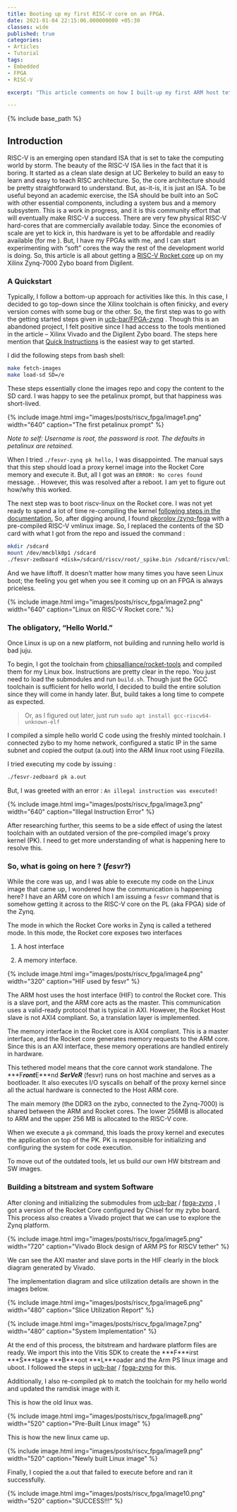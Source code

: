 ```yaml
---
title: Booting up my first RISC-V core on an FPGA.
date: 2021-01-04 22:15:06.000000000 +05:30
classes: wide
published: true
categories:
- Articles
- Tutorial
tags:
- Embedded
- FPGA
- RISC-V

excerpt: "This article comments on how I built-up my first ARM host tethered Rocket RISC-V core on a Xilinx Zynq-7000 FPGA."

---
```


<style>
div {
  text-align: justify;
  text-justify: inter-word;
}
</style>

{% include base_path %}


## Introduction

RISC-V is an emerging open standard ISA that is set to take the computing world by storm. The beauty of the RISC-V ISA lies in the fact that it is boring. It started as a clean slate design at UC Berkeley to build an easy to learn and easy to teach RISC architecture. So, the core architecture should be pretty straightforward to understand. But, as-it-is, it is just an ISA. To be useful beyond an academic exercise, the ISA should be built into an SoC with other essential components, including a system bus and a memory subsystem. This is a work in progress, and it is this community effort that will eventually make RISC-V a success. There are very few physical RISC-V hard-cores that are commercially available today. Since the economies of scale are yet to kick in, this hardware is yet to be affordable and readily available (for me ). But, I have my FPGAs with me, and I can start experimenting with “soft” cores the way the rest of the development world is doing. So, this article is all about getting a [RISC-V Rocket core](https://github.com/chipsalliance/rocket-chip) up on my Xilinx Zynq-7000 Zybo board from Digilent.

### A Quickstart

Typically, I follow a bottom-up approach for activities like this. In this case, I decided to go top-down since the Xilinx toolchain is often finicky, and every version comes with some bug or the other. So, the first step was to go with the getting started steps given in [ucb-bar/FPGA-zynq](https://github.com/vppillai/fpga-zynq) . Though this is an abandoned project, I felt positive since I had access to the tools mentioned in the article – Xilinx Vivado and the Digilent Zybo board. The steps here mention that [Quick Instructions](https://github.com/vppillai/fpga-zynq#quickinst) is the easiest way to get started.

I did the following steps from bash shell:

```sh
make fetch-images
make load-sd SD=/e
```

These steps essentially clone the images repo and copy the content to the SD card. I was happy to see the petalinux prompt, but that happiness was short-lived.

{% include image.html
	img="images/posts/riscv_fpga/image1.png"
	width="640"
	caption="The first petalinux prompt"
%}

*<span class="underline">Note to self</span>: Username is root, the password is root. The defaults in petalinux are retained.*

When I tried `./fesvr-zynq pk hello,` I was disappointed. The manual says that this step should load a proxy kernel image into the Rocket Core memory and execute it. But, all I got was an `ERROR: No cores found` message. . However, this was resolved after a reboot. I am yet to figure out how/why this worked.

The next step was to boot riscv-linux on the Rocket core. I was not yet ready to spend a lot of time re-compiling the kernel [following steps in the documentation.](https://github.com/vppillai/fpga-zynq#37--buildingobtaining-riscv-linux) So, after digging around, I found [pkorolov /zynq-fpga](https://github.com/pkorolov/zynq-fpga) with a pre-compiled RISC-V vmlinux image. So, I replaced the contents of the SD card with what I got from the repo and issued the command :

```sh
mkdir /sdcard
mount /dev/mmcblk0p1 /sdcard
./fesvr-zedboard +disk=/sdcard/riscv/root/_spike.bin /sdcard/riscv/vmlinux
```

And we have liftoff. It doesn’t matter how many times you have seen Linux boot; the feeling you get when you see it coming up on an FPGA is always priceless.

{% include image.html
	img="images/posts/riscv_fpga/image2.png"
	width="640"
	caption="Linux on RISC-V Rocket core."
%}

### The obligatory, “Hello World.”

Once Linux is up on a new platform, not building and running hello world is bad juju.

To begin, I got the toolchain from [chipsalliance/rocket-tools](https://github.com/chipsalliance/rocket-tools) and compiled them for my Linux box. Instructions are pretty clear in the repo. You just need to load the submodules and run `build.sh`. Though just the GCC toolchain is sufficient for hello world, I decided to build the entire solution since they will come in handy later. But, build takes a long time to compete as expected.

> Or, as I figured out later, just run `sudo apt install gcc-riscv64-unknown-elf`

I compiled a simple hello world C code using the freshly minted toolchain. I connected zybo to my home network, configured a static IP in the same subnet and copied the output (a.out) into the ARM linux root using Filezilla.

I tried executing my code by issuing :

```sh
./fesvr-zedboard pk a.out
```

But, I was greeted with an error : `An illegal instruction was executed!`

{% include image.html
	img="images/posts/riscv_fpga/image3.png"
	width="640"
	caption="Illegal Instruction Error"
%}

After researching further, this seems to be a side effect of using the latest toolchain with an outdated version of the pre-compiled image's proxy kernel (PK). I need to get more understanding of what is happening here to resolve this.

### So, what is going on here ? (*fesvr*?) 

While the core was up, and I was able to execute my code on the Linux image that came up, I wondered how the communication is happening here? I have an ARM core on which I am issuing a `fesvr` command that is somehow getting it across to the RISC-V core on the PL (aka FPGA) side of the Zynq.

The mode in which the Rocket Core works in Zynq is called a tethered mode. In this mode, the Rocket core exposes two interfaces

1.  A host interface

2.  A memory interface.

{% include image.html
	img="images/posts/riscv_fpga/image4.png"
	width="320"
	caption="HIF used by fesvr"
%}

The ARM host uses the host interface (HIF) to control the Rocket core. This is a slave port, and the ARM core acts as the master. This communication uses a valid-ready protocol that is typical in AXI. However, the Rocket Host slave is not AXI4 compliant. So, a translation layer is implemented.

The memory interface in the Rocket core is AXI4 compliant. This is a master interface, and the Rocket core generates memory requests to the ARM core. Since this is an AXI interface, these memory operations are handled entirely in hardware.

This tethered model means that the core cannot work standalone. The ***<span class="underline">F</span>***ront***<span class="underline">E</span>***nd ***<span class="underline">S</span>***er***<span class="underline">V</span>***e***<span class="underline">R</span>*** (fesvr) runs on host machine and serves as a bootloader. It also executes I/O syscalls on behalf of the proxy kernel since all the actual hardware is connected to the Host ARM core.

The main memory (the DDR3 on the zybo, connected to the Zynq-7000) is shared between the ARM and Rocket cores. The lower 256MB is allocated to ARM and the upper 256 MB is allocated to the RISC-V core.

When we execute a `pk` command, this loads the proxy kernel and executes the application on top of the PK. PK is responsible for initializing and configuring the system for code execution.

To move out of the outdated tools, let us build our own HW bitstream and SW images.

### Building a bitstream and system Software

After cloning and initializing the submodules from [ucb-bar](https://github.com/ucb-bar) / [fpga-zynq](https://github.com/ucb-bar/fpga-zynq) , I got a version of the Rocket Core configured by Chisel for my zybo board. This process also creates a Vivado project that we can use to explore the Zynq platform.

{% include image.html
	img="images/posts/riscv_fpga/image5.png"
	width="720"
	caption="Vivado Block design of ARM PS for RISCV tether"
%}

We can see the AXI master and slave ports in the HIF clearly in the block diagram generated by Vivado.

The implementation diagram and slice utilization details are shown in the images below.

{% include image.html
	img="images/posts/riscv_fpga/image6.png"
	width="480"
	caption="Slice Utilization Report"
%}

{% include image.html
	img="images/posts/riscv_fpga/image7.png"
	width="480"
	caption="System Implementation"
%}

At the end of this process, the bitstream and hardware platform files are ready. We import this into the Vitis SDK to create the ***<span class="underline">F</span>***irst ***<span class="underline">S</span>***tage ***<span class="underline">B</span>***oot ***<span class="underline">L</span>***oader and the Arm PS linux image and uboot. I followed the steps in [ucb-bar](https://github.com/ucb-bar) / [fpga-zynq](https://github.com/ucb-bar/fpga-zynq) for this.

Additionally, I also re-compiled pk to match the toolchain for my hello world and updated the ramdisk image with it.

This is how the old linux was.

{% include image.html
	img="images/posts/riscv_fpga/image8.png"
	width="520"
	caption="Pre-Built Linux image"
%}

This is how the new linux came up.

{% include image.html
	img="images/posts/riscv_fpga/image9.png"
	width="520"
	caption="Newly built Linux image"
%}

Finally, I copied the a.out that failed to execute before and ran it successfully.

{% include image.html
	img="images/posts/riscv_fpga/image10.png"
	width="520"
	caption="SUCCESS!!!"
%}

